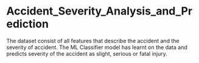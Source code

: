 # Accident_Severity_Analysis_and_Prediction
The dataset consist of all features that describe the accident and the severity of accident. The ML Classifier model has learnt on the data and predicts severity of the accident as slight, serious or fatal injury.

